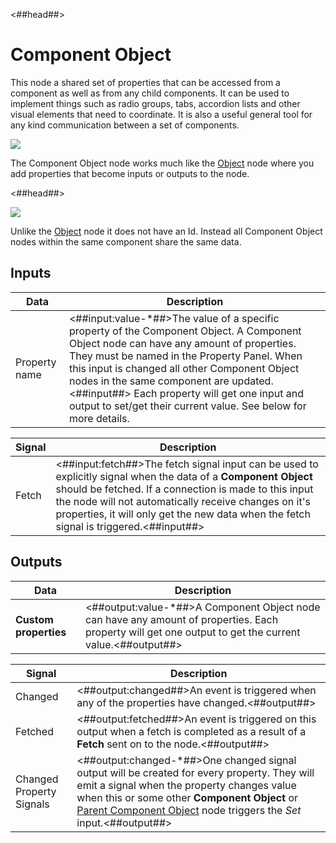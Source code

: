 <##head##>

# Component Object

This node a shared set of properties that can be accessed from a component as well as from any child components. It can be used to implement things such as radio groups, tabs, accordion lists and other visual elements that need to coordinate. It is also a useful general tool for any kind communication between a set of components.

<div class="ndl-image-with-background l">

![](/nodes/component-utilities/component-object/component-object.png)

</div>

The <span class="ndl-node">Component Object</span> node works much like the <span class="ndl-node">[Object](/nodes/data/object/object.md)</span> node where you add properties that become inputs or outputs to the node.

<##head##>

<div class="ndl-image-with-background">

![](/nodes/component-utilities/component-object/component-object-props.png)

</div>

Unlike the <span class="ndl-node">[Object](/nodes/data/object/object.md)</span> node it does not have an <span class="ndl-data">Id</span>. Instead all <span class="ndl-node">Component Object</span> nodes within the same component share the same data.

## Inputs

| Data                                        | Description                                                                                                                                                                                                                                                                                                                                                                                          |
| ------------------------------------------- | ---------------------------------------------------------------------------------------------------------------------------------------------------------------------------------------------------------------------------------------------------------------------------------------------------------------------------------------------------------------------------------------------------- |
| <span class="ndl-data">Property name</span> | <##input:value-\*##>The value of a specific property of the Component Object. A Component Object node can have any amount of properties. They must be named in the Property Panel. When this input is changed all other Component Object nodes in the same component are updated.<##input##> Each property will get one input and output to set/get their current value. See below for more details. |

| Signal                                | Description                                                                                                                                                                                                                                                                                                                |
| ------------------------------------- | -------------------------------------------------------------------------------------------------------------------------------------------------------------------------------------------------------------------------------------------------------------------------------------------------------------------------- |
| <span class="ndl-signal">Fetch</span> | <##input:fetch##>The fetch signal input can be used to explicitly signal when the data of a **Component Object** should be fetched. If a connection is made to this input the node will not automatically receive changes on it's properties, it will only get the new data when the fetch signal is triggered.<##input##> |

## Outputs

| Data                  | Description                                                                                                                                             |
| --------------------- | ------------------------------------------------------------------------------------------------------------------------------------------------------- |
| **Custom properties** | <##output:value-\*##>A Component Object node can have any amount of properties. Each property will get one output to get the current value.<##output##> |

| Signal                                                   | Description                                                                                                                                                                                                                                                                                                                     |
| -------------------------------------------------------- | ------------------------------------------------------------------------------------------------------------------------------------------------------------------------------------------------------------------------------------------------------------------------------------------------------------------------------- |
| <span class="ndl-signal">Changed</span>                  | <##output:changed##>An event is triggered when any of the properties have changed.<##output##>                                                                                                                                                                                                                                  |
| <span class="ndl-signal">Fetched</span>                  | <##output:fetched##>An event is triggered on this output when a fetch is completed as a result of a **Fetch** sent on to the node.<##output##>                                                                                                                                                                                  |
| <span class="ndl-signal">Changed Property Signals</span> | <##output:changed-\*##>One changed signal output will be created for every property. They will emit a signal when the property changes value when this or some other **Component Object** or [Parent Component Object](/nodes/component-utilities/parent-component-object) node triggers the _Set_ input.<##output##> |
